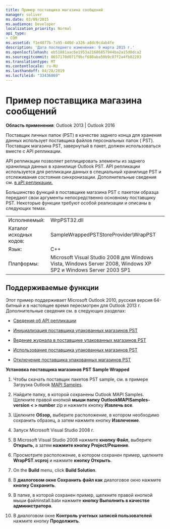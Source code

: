 ```yaml
---
title: Пример поставщика магазина сообщений
manager: soliver
ms.date: 03/09/2015
ms.audience: Developer
localization_priority: Normal
api_type:
- COM
ms.assetid: f1e4077b-7a95-440d-a326-a8dc9cdab4fe
description: 'Дата последнего изменения: 9 марта 2015 г.'
ms.openlocfilehash: eb51881aac6e1953a21686857944ba2a15d0dca2
ms.sourcegitcommit: 8657170d071f9bcf680aba50b9c07f2a4fb82283
ms.translationtype: MT
ms.contentlocale: ru-RU
ms.lasthandoff: 04/28/2019
ms.locfileid: "33436869"
---
```

# <a name="message-store-provider-sample"></a>Пример поставщика магазина сообщений

  
  
**Область применения**: Outlook 2013 | Outlook 2016 
  
Поставщик личных папок (PST) в качестве заднего конца для хранения данных использует поставщика файлов персональных папок ( PST). Поставщик магазина PST, завернутый в пакет, должен использоваться вместе с API репликации. 
  
API репликации позволяет реплицировать элементы из заднего хранилища данных в хранилище Outlook PST. API репликации используется для репликации данных в специальный хранилище PST и отслеживания состояния синхронизации. Дополнительные сведения см. [в aPI репликации.](about-the-replication-api.md)
  
Большинство функций в поставщике магазина PST с пакетом образца передают свои аргументы непосредственно основному поставщику PST. Некоторые функции требуют особой реализации и описаны в следующих темах.
  
|||
|:-----|:-----|
|Исполняемый:  <br/> |WrpPST32.dll  <br/> |
|Каталог исходных кодов:  <br/> |SampleWrappedPSTStoreProvider\WrapPST  <br/> |
|Язык:  <br/> |C++  <br/> |
|Платформы:  <br/> |Microsoft Visual Studio 2008 для Windows Vista, Windows Server 2008, Windows XP SP2 и Windows Server 2003 SP1  <br/> |
   
## <a name="supported-features"></a>Поддерживаемые функции

Этот пример поддерживает Microsoft Outlook 2010, русская версия 64-битный и в настоящее время пересмотрен для Outlook 2013 г. Дополнительные сведения см. в следующих разделах:
  
- [Сведения об API репликации](about-the-replication-api.md)
    
- [Инициализация поставщика упакованных магазинов PST](initializing-a-wrapped-pst-store-provider.md)
    
- [Ведение журнала в поставщике упакованных магазинов PST](logging-on-to-a-wrapped-pst-store-provider.md)
    
- [Использование поставщика упакованных магазинов PST](using-a-wrapped-pst-store-provider.md)
    
- [Отключение поставщика упакованных магазинов PST](shutting-down-a-wrapped-pst-store-provider.md)
    
 **Установка поставщика магазинов PST Sample Wrapped**
  
1. Чтобы скачать поставщик пакетов PST sample, см. в примере Загрузка Outlook [MAPI Samples](downloading-the-outlook-mapi-samples.md).
    
2. Найдите папку, в которой сохранены Outlook MAPI Samples. Щелкните правой кнопкой **мыши папку OutlookMAPISamples-version \< \> number** zip и нажмите кнопку **Извлечь все**.
    
3. Щелкните **Обзор,** выберите расположение, в котором необходимо сохранить образец, а затем нажмите кнопку **Извлечение**.
    
4. Запуск Microsoft Visual Studio 2008 г.
    
5. В Microsoft Visual Studio 2008 нажмите **кнопку Файл**, выберите **Открыть**, а затем **нажмите кнопку Project/Решение**.
    
6. Просмотрите расположение, в котором сохранен пример, щелкните **WrapPST.vcproj** и нажмите **кнопку Открыть**.
    
7. On the **Build** menu, click **Build Solution**.
    
8. В **диалоговом окне Сохранить файл как** диалоговое окно нажмите **кнопку Сохранить**.
    
9. В папке, в которой сохранен пример,  щелкните правой кнопкой мыши файлinstall.batи нажмите **кнопку Выполнить в качестве администратора**.
    
10. В диалоговом окне **Контроль учетных записей пользователей** нажмите кнопку **Продолжить**.
    

